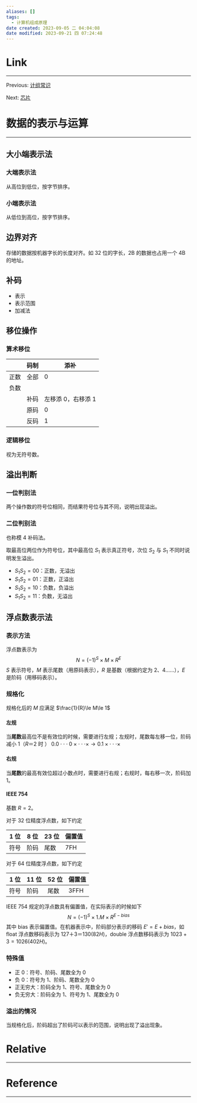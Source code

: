 ```yaml
---
aliases: []
tags:
  - 计算机组成原理
date created: 2023-09-05 二 04:04:08
date modified: 2023-09-21 四 07:24:48
---
```


# Link
---
Previous: [计组常识](计组常识.md)

Next: [芯片](芯片.md)

# 数据的表示与运算
---

## 大小端表示法

### 大端表示法

从高位到低位，按字节排序。

### 小端表示法

从低位到高位，按字节排序。

## 边界对齐

存储的数据按机器字长的长度对齐。如 32 位的字长，2B 的数据也占用一个 4B 的地址。

## 补码

- 表示
- 表示范围
- 加减法

## 移位操作

### 算术移位

|      | 码制 | 添补               |
| ---- | ---- | ------------------ |
| 正数 | 全部 | 0                  |
| 负数 |      |                    |
|      | 补码 | 左移添 0，右移添 1 |
|      | 原码 | 0                  |
|      | 反码 | 1                  |

### 逻辑移位

视为无符号数。

## 溢出判断

### 一位判别法

两个操作数的符号位相同，而结果符号位与其不同，说明出现溢出。

### 二位判别法

也称模 4 补码法。

取最高位两位作为符号位，其中最高位 $S_1$ 表示真正符号，次位 $S_2$ 与 $S_1$ 不同时说明发生溢出。

- $S_1S_2=00$：正数，无溢出
- $S_1S_2=01$：正数，正溢出
- $S_1S_2=10$：负数，负溢出
- $S_1S_2=11$：负数，无溢出

## 浮点数表示法 

### 表示方法
浮点数表示为
$$
N=(-1)^S\times M\times R^E
$$
$S$ 表示符号，$M$ 表示尾数（用原码表示），$R$ 是基数（根据约定为 2、4……），$E$ 是阶码（用移码表示）。

###  规格化

规格化后的 $M$ 应满足 $\frac{1}{R}\le M\le 1$

#### 左规

当**尾数**最高位不是有效位的时候，需要进行左规；左规时，尾数每左移一位，阶码减小 1（$R＝2$ 时 ）
$0.0\cdot\cdot\cdot0\times\cdot\cdot\cdot\times\rightarrow0.1\times\cdot\cdot\cdot\times$
#### 右规
当**尾数**的最高有效位超过小数点时，需要进行右规；右规时，每右移一次，阶码加 1。
#### IEEE 754

基数 $R=2$。

对于 32 位精度浮点数，如下约定

| 1 位 | 8 位 | 23 位 | 偏置值 |
| ---- | ---- | ----- | ------ |
| 符号 | 阶码 | 尾数  | 7FH       |

对于 64 位精度浮点数，如下约定

| 1 位 | 11 位 | 52 位 | 偏置值 |
| ---- | ----- | ----- | ------ |
| 符号 | 阶码  | 尾数  | 3FFH       |

IEEE 754 规定的浮点数具有偏置值，在实际表示的时候如下
$$
N=(-1)^S\times1.M\times R^{E-bias}
$$
其中 bias 表示偏置值。在机器表示中，阶码部分表示的移码 $E'=E+bias$，如 float 浮点数移码表示为 $127＋3＝130(82H)$，double 浮点数移码表示为 $1023+3=1026(402H)$。

### 特殊值

- 正 0：符号、阶码、尾数全为 0
- 负 0：符号为 1、阶码、尾数全为 0
- 正无穷大：阶码全为 1、符号、尾数全为 0
- 负无穷大：阶码全为 1、符号为 1、尾数全为 0

### 溢出的情况

当规格化后，阶码超出了阶码可以表示的范围，说明出现了溢出现象。

# Relative
---


# Reference
---

